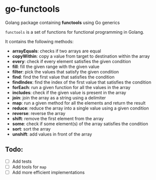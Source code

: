 # go-functools

Golang package containing **functools** using Go generics

`functools` is a set of functions for functional programming in Golang.

It contains the following methods:

- **arrayEquals**: checks if two arrays are equal
- **copyWithin**: copy a value from target to destination within the array
- **every**: check if every element satisfies the given condition
- **fill**: fill the given range with the given value
- **filter**: pick the values that satisfy the given condition
- **find**: find the first value that satisfies the condition
- **findIndex**: find the index of the first value that satisfies the condition
- **forEach**: run a given function for all the values in the array
- **includes**: check if the given value is present in the array
- **join**: join the array as a string using a delimiter
- **map**: run a given method for all the elements and return the result
- **reduce**: reduce the array into a single value using a given condition
- **reverse**: reverse the array
- **shift**: remove the first element from the array
- **some**: check if some element(s) of the array satisfies the condition
- **sort**: sort the array
- **unshift**: add values in front of the array

## Todo:

- [ ] Add tests
- [ ] Add tools for `map`
- [ ] Add more efficient implementations
